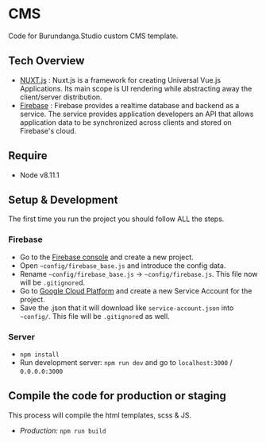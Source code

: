 # CMS

Code for Burundanga.Studio custom CMS template.

## Tech Overview
- [NUXT.js](https://nuxtjs.org//) : Nuxt.js is a framework for creating Universal Vue.js Applications. Its main scope is UI rendering while abstracting away the client/server distribution.
- [Firebase](https://firebase.google.com/) : Firebase provides a realtime database and backend as a service. The service provides application developers an API that allows application data to be synchronized across clients and stored on Firebase's cloud.
## Require
- Node v8.11.1

## Setup & Development
The first time you run the project you should follow ALL the steps.

### Firebase
- Go to the [Firebase console](https://console.firebase.google.com/) and create a new project.
- Open `~config/firebase_base.js` and introduce the config data.
- Rename `~config/firebase_base.js` -> `~config/firebase.js`. This file now will be `.gitignore`d.
- Go to [Google Cloud Platform](https://console.cloud.google.com/projectselector/iam-admin/serviceaccounts) and create a new Service Account for the project. 
- Save the .json that it will download like `service-account.json` into `~config/`. This file will be `.gitignore`d as well.

### Server
- `npm install`
- Run development server: `npm run dev` and go to `localhost:3000` / `0.0.0.0:3000`

## Compile the code for production or staging
This process will compile the html templates, scss & JS.
- *Production:* `npm run build`
